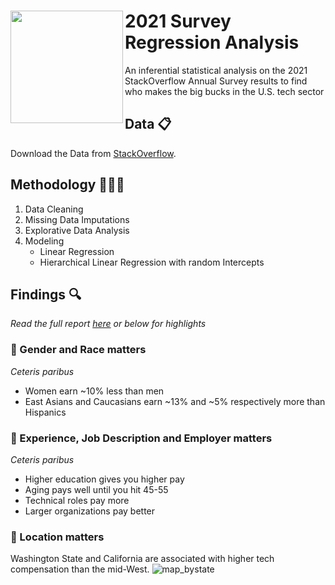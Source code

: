# <img width=180 align="left" src="https://stackoverflow.design/assets/img/logos/so/logo-stackoverflow.png"> 2021 Survey Regression Analysis
An inferential statistical analysis on the 2021 StackOverflow Annual Survey results to find who makes the big bucks in the U.S. tech sector

## Data 📋
Download the Data from [StackOverflow](https://info.stackoverflowsolutions.com/rs/719-EMH-566/images/stack-overflow-developer-survey-2021.zip).

## Methodology 👩🏻‍💻
1. Data Cleaning
2. Missing Data Imputations
3. Explorative Data Analysis
4. Modeling
    * Linear Regression
    * Hierarchical Linear Regression with random Intercepts

## Findings 🔍
*Read the full report [here](https://github.com/dai-anna/StackOverflow2021Survey-RegressionAnalysis/blob/445aa5cc155da37b12dd529cbdaed15534de4990/30_results/final_report.pdf) or below for highlights*

### 🔑 Gender and Race matters
*Ceteris paribus*    
- Women earn ~10% less than men   
- East Asians and Caucasians earn ~13% and ~5% respectively more than Hispanics   

### 🔑 Experience, Job Description and Employer matters
*Ceteris paribus*    
- Higher education gives you higher pay
- Aging pays well until you hit 45-55
- Technical roles pay more
- Larger organizations pay better

### 🔑 Location matters
Washington State and California are associated with higher tech compensation than the mid-West.
![map_bystate](https://user-images.githubusercontent.com/89488845/152567317-92befba6-90b3-4cda-8351-352fed3f6ced.png)

